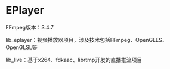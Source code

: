 # EPlayer
  FFmpeg版本：3.4.7 
  
  lib_eplayer：视频播放器项目，涉及技术包括FFmpeg、OpenGLES、OpenGLSL等
  
  lib_live：基于x264、fdkaac、librtmp开发的直播推流项目

